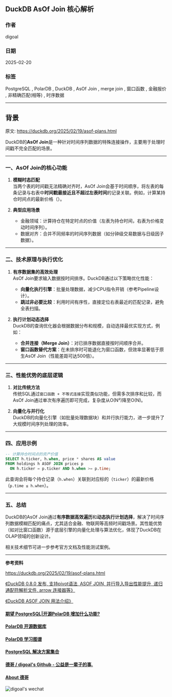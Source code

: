 ## DuckDB AsOf Join 核心解析  
      
### 作者      
digoal      
      
### 日期      
2025-02-20      
      
### 标签      
PostgreSQL , PolarDB , DuckDB , AsOf Join , merge join , 窗口函数 , 金融报价 , 非精确匹配(相等) , 时序数据   
      
----      
      
## 背景      
原文: https://duckdb.org/2025/02/19/asof-plans.html   
  
DuckDB的**AsOf Join**是一种针对时间序列数据的特殊连接操作，主要用于处理时间戳不完全匹配的场景。     
  
---  
  
### **一、AsOf Join的核心功能**  
1. **模糊时态匹配**    
   当两个表的时间戳无法精确对齐时，AsOf Join会基于时间顺序，将左表的每条记录与右表中**时间戳最接近且不超过左表时间**的记录关联。例如，计算某持仓时间点的最新价格（）。  
  
2. **典型应用场景**    
   - 金融领域：计算持仓在特定时点的价值（左表为持仓时间，右表为价格变动时间序列）。  
   - 数据对齐：合并不同频率的时间序列数据（如分钟级交易数据与日级因子数据）。  
  
---  
  
### **二、技术原理与执行优化**  
1. **有序数据集的高效处理**    
   AsOf Join要求输入数据按时间排序。DuckDB通过以下策略优化性能：  
   - **向量化执行引擎**：批量处理数据，减少CPU指令开销（参考Pipeline设计）。  
   - **跳过非必要比较**：利用时间有序性，直接定位右表最近的匹配记录，避免全表扫描。  
  
2. **执行计划动态选择**    
   DuckDB的查询优化器会根据数据分布和规模，自动选择最优实现方式，例如：  
   - **合并连接（Merge Join）**：对已排序数据直接按时间顺序合并。  
   - **窗口函数替代方案**：在未排序时可能退化为窗口函数，但效率显著低于原生AsOf Join（性能差距可达500倍）。  
  
---  
  
### **三、性能优势的底层逻辑**  
1. **对比传统方法**    
   传统SQL通过`窗口函数 + 不等式连接`实现类似功能，但需多次排序和比较，而AsOf Join通过单次有序遍历即可完成，复杂度从O(N²)降至O(N)。  
  
2. **向量化与并行化**    
   DuckDB的向量化引擎（如批量处理数据块）和并行执行能力，进一步提升了大规模时间序列处理的效率。  
  
---  
  
### **四、应用示例**  
```sql  
-- 计算持仓时间点的资产价值  
SELECT h.ticker, h.when, price * shares AS value  
FROM holdings h ASOF JOIN prices p   
  ON h.ticker = p.ticker AND h.when >= p.time;  
```  
此查询会将每个持仓记录（`h.when`）关联到对应标的（`ticker`）的最新价格（`p.time ≤ h.when`）。  
  
---  
  
### **五、总结**  
DuckDB的AsOf Join通过**有序数据高效遍历**和**动态执行计划选择**，解决了时间序列数据模糊匹配的痛点，尤其适合金融、物联网等高频时间戳场景。其性能优势（如对比窗口函数）源于底层引擎的向量化处理与算法优化，体现了DuckDB在OLAP领域的创新设计。  
  
相关技术细节可进一步参考官方文档及性能测试案例。  
  
---  
  
**参考资料**    
    
https://duckdb.org/2025/02/19/asof-plans.html     
    
[《DuckDB 0.8.0 发布, 支持pivot语法, ASOF JOIN, 并行导入导出性能提升, 递归通配符解析文件, arrow 连接器等》](../202305/20230518_02.md)    
    
[《DuckDB ASOF JOIN 用法介绍》](../202310/20231007_02.md)    
    
  
  
#### [期望 PostgreSQL|开源PolarDB 增加什么功能?](https://github.com/digoal/blog/issues/76 "269ac3d1c492e938c0191101c7238216")
  
  
#### [PolarDB 开源数据库](https://openpolardb.com/home "57258f76c37864c6e6d23383d05714ea")
  
  
#### [PolarDB 学习图谱](https://www.aliyun.com/database/openpolardb/activity "8642f60e04ed0c814bf9cb9677976bd4")
  
  
#### [PostgreSQL 解决方案集合](../201706/20170601_02.md "40cff096e9ed7122c512b35d8561d9c8")
  
  
#### [德哥 / digoal's Github - 公益是一辈子的事.](https://github.com/digoal/blog/blob/master/README.md "22709685feb7cab07d30f30387f0a9ae")
  
  
#### [About 德哥](https://github.com/digoal/blog/blob/master/me/readme.md "a37735981e7704886ffd590565582dd0")
  
  
![digoal's wechat](../pic/digoal_weixin.jpg "f7ad92eeba24523fd47a6e1a0e691b59")
  

